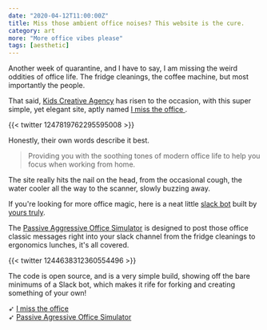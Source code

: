 ```yaml
---
date: "2020-04-12T11:00:00Z"
title: Miss those ambient office noises? This website is the cure.
category: art
more: "More office vibes please"
tags: [aesthetic]
---
```


Another week of quarantine, and I have to say, I am missing the weird oddities of office life. The fridge cleanings, the coffee machine, but most importantly the people.

That said, [Kids Creative Agency](https://www.thekids.eu/en/) has risen to the occasion, with this super simple, yet elegant site, aptly named [I miss the office ](https://imisstheoffice.eu/).

{{< twitter 1247819762295595008 >}}

Honestly, their own words describe it best.

> Providing you with the soothing tones of modern office life to help you focus when working from home.

The site really hits the nail on the head, from the occasional cough, the water cooler all the way to the scanner, slowly buzzing away.

<!--more-->

If you're looking for more office magic, here is a neat little [slack bot](https://github.com/tholman/office-simulator) built by [yours truly](http://tholman.com).

The [Passive Aggressive Office Simulator](https://github.com/tholman/office-simulator) is designed to post those office classic messages right into your slack channel from the fridge cleanings to ergonomics lunches, it's all covered.

{{< twitter 1244638312360554496 >}}

The code is open source, and is a very simple build, showing off the bare minimums of a Slack bot, which makes it rife for forking and creating something of your own!

➶ [I miss the office](https://imisstheoffice.eu/)  
➶ [Passive Agressive Office Simulator](https://github.com/tholman/office-simulator)

